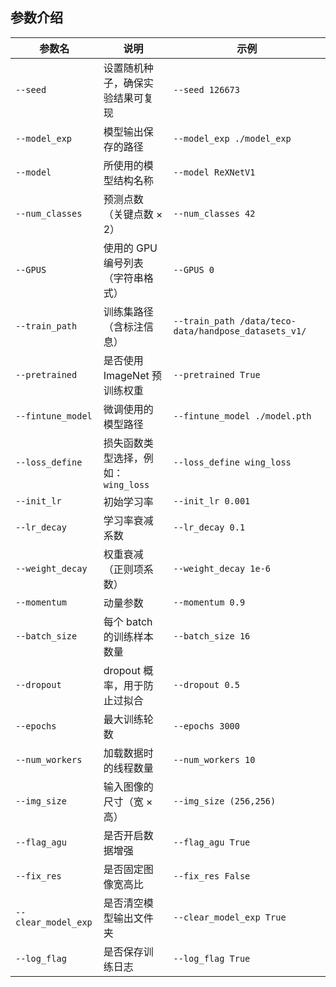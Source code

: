 ## 参数介绍

| 参数名                 | 说明                      | 示例                                     |
| ------------------- | ----------------------- | -------------------------------------- |
| `--seed`            | 设置随机种子，确保实验结果可复现        | `--seed 126673`                        |
| `--model_exp`       | 模型输出保存的路径               | `--model_exp ./model_exp`              |
| `--model`           | 所使用的模型结构名称              | `--model ReXNetV1`                     |
| `--num_classes`     | 预测点数（关键点数 × 2）          | `--num_classes 42`                     |
| `--GPUS`            | 使用的 GPU 编号列表（字符串格式）     | `--GPUS 0`                             |
| `--train_path`      | 训练集路径（含标注信息）            | `--train_path /data/teco-data/handpose_datasets_v1/` |
| `--pretrained`      | 是否使用 ImageNet 预训练权重     | `--pretrained True`                    |
| `--fintune_model`   | 微调使用的模型路径               | `--fintune_model ./model.pth`          |
| `--loss_define`     | 损失函数类型选择，例如：`wing_loss` | `--loss_define wing_loss`              |
| `--init_lr`         | 初始学习率                   | `--init_lr 0.001`                      |
| `--lr_decay`        | 学习率衰减系数                 | `--lr_decay 0.1`                       |
| `--weight_decay`    | 权重衰减（正则项系数）             | `--weight_decay 1e-6`                  |
| `--momentum`        | 动量参数                    | `--momentum 0.9`                       |
| `--batch_size`      | 每个 batch 的训练样本数量        | `--batch_size 16`                      |
| `--dropout`         | dropout 概率，用于防止过拟合      | `--dropout 0.5`                        |
| `--epochs`          | 最大训练轮数                  | `--epochs 3000`                        |
| `--num_workers`     | 加载数据时的线程数量              | `--num_workers 10`                     |
| `--img_size`        | 输入图像的尺寸（宽 × 高）          | `--img_size (256,256)`                 |
| `--flag_agu`        | 是否开启数据增强                | `--flag_agu True`                      |
| `--fix_res`         | 是否固定图像宽高比               | `--fix_res False`                      |
| `--clear_model_exp` | 是否清空模型输出文件夹             | `--clear_model_exp True`               |
| `--log_flag`        | 是否保存训练日志                | `--log_flag True`                      |

